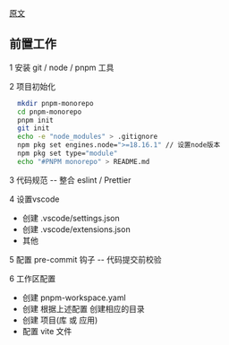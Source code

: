 [原文](https://dev.to/vinomanick/create-a-monorepo-using-pnpm-workspace-1ebn)

## 前置工作

1 安装 git / node / pnpm 工具

2 项目初始化
``` sh
  mkdir pnpm-monorepo
  cd pnpm-monorepo
  pnpm init
  git init
  echo -e "node_modules" > .gitignore
  npm pkg set engines.node=">=18.16.1" // 设置node版本
  npm pkg set type="module"
  echo "#PNPM monorepo" > README.md
```

3 代码规范 -- 整合 eslint / Prettier


4 设置vscode
  - 创建 .vscode/settings.json
  - 创建 .vscode/extensions.json
  - 其他

5 配置 pre-commit 钩子 -- 代码提交前校验

6 工作区配置
  - 创建 pnpm-workspace.yaml
  - 创建 根据上述配置 创建相应的目录
  - 创建 项目(库 或 应用)
  - 配置 vite 文件